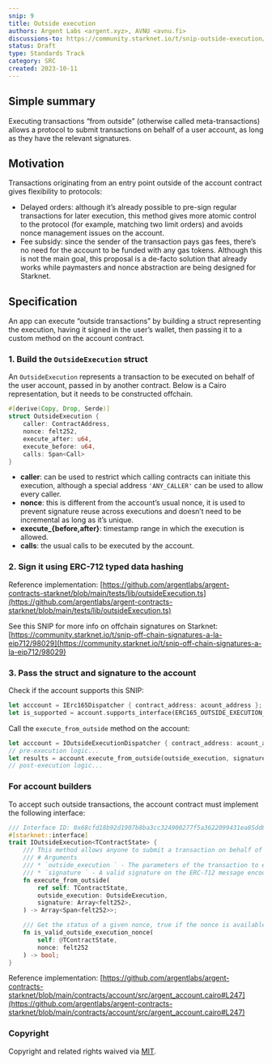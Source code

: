 ```yaml
---
snip: 9
title: Outside execution
authors: Argent Labs <argent.xyz>, AVNU <avnu.fi>
discussions-to: https://community.starknet.io/t/snip-outside-execution/101058
status: Draft
type: Standards Track
category: SRC
created: 2023-10-11
---
```


## Simple summary

Executing transactions “from outside” (otherwise called meta-transactions) allows a protocol to submit transactions on behalf of a user account, as long as they have the relevant signatures.

## Motivation

Transactions originating from an entry point outside of the account contract gives flexibility to protocols:

- Delayed orders: although it’s already possible to pre-sign regular transactions for later execution, this method gives more atomic control to the protocol (for example, matching two limit orders) and avoids nonce management issues on the account.
- Fee subsidy: since the sender of the transaction pays gas fees, there’s no need for the account to be funded with any gas tokens. Although this is not the main goal, this proposal is a de-facto solution that already works while paymasters and nonce abstraction are being designed for Starknet.

## Specification

An app can execute “outside transactions” by building a struct representing the execution, having it signed in the user’s wallet, then passing it to a custom method on the account contract.

### 1. Build the `OutsideExecution` struct

An `OutsideExecution` represents a transaction to be executed on behalf of the user account, passed in by another contract. Below is a Cairo representation, but it needs to be constructed offchain.

```rust
#[derive(Copy, Drop, Serde)]
struct OutsideExecution {
    caller: ContractAddress,
    nonce: felt252,
    execute_after: u64,
    execute_before: u64,
    calls: Span<Call>
}
```

- **caller**: can be used to restrict which calling contracts can initiate this execution, although a special address `'ANY_CALLER'` can be used to allow every caller.
- **nonce**: this is different from the account’s usual nonce, it is used to prevent signature reuse across executions and doesn’t need to be incremental as long as it’s unique.
- **execute_{before,after}**: timestamp range in which the execution is allowed.
- **calls**: the usual calls to be executed by the account.

### 2. Sign it using ERC-712 typed data hashing

Reference implementation: [https://github.com/argentlabs/argent-contracts-starknet/blob/main/tests/lib/outsideExecution.ts](https://github.com/argentlabs/argent-contracts-starknet/blob/main/tests/lib/outsideExecution.ts)

See this SNIP for more info on offchain signatures on Starknet: [https://community.starknet.io/t/snip-off-chain-signatures-a-la-eip712/98029](https://community.starknet.io/t/snip-off-chain-signatures-a-la-eip712/98029)

### 3. Pass the struct and signature to the account

Check if the account supports this SNIP:

```rust
let acccount = IErc165Dispatcher { contract_address: acount_address };
let is_supported = account.supports_interface(ERC165_OUTSIDE_EXECUTION_INTERFACE_ID); // see below for actual value
```

Call the `execute_from_outside` method on the account:

```rust
let acccount = IOutsideExecutionDispatcher { contract_address: acount_address };
// pre-execution logic...
let results = account.execute_from_outside(outside_execution, signature);
// post-execution logic...
```

### For account builders

To accept such outside transactions, the account contract must implement the following interface:

```rust
/// Interface ID: 0x68cfd18b92d1907b8ba3cc324900277f5a3622099431ea85dd8089255e4181
#[starknet::interface]
trait IOutsideExecution<TContractState> {
    /// This method allows anyone to submit a transaction on behalf of the account as long as they have the relevant signatures. This method allows reentrancy. A call to `__execute__` or `execute_from_outside` can trigger another nested transaction to `execute_from_outside`.
    /// # Arguments
    /// * `outside_execution ` - The parameters of the transaction to execute.
    /// * `signature ` - A valid signature on the ERC-712 message encoding of `outside_execution`.
    fn execute_from_outside(
        ref self: TContractState,
        outside_execution: OutsideExecution,
        signature: Array<felt252>,
    ) -> Array<Span<felt252>>;

    /// Get the status of a given nonce, true if the nonce is available to use
    fn is_valid_outside_execution_nonce(
        self: @TContractState,
        nonce: felt252
    ) -> bool;
}
```

Reference implementation: [https://github.com/argentlabs/argent-contracts-starknet/blob/main/contracts/account/src/argent_account.cairo#L247](https://github.com/argentlabs/argent-contracts-starknet/blob/main/contracts/account/src/argent_account.cairo#L247)

### Copyright

Copyright and related rights waived via [MIT](../LICENSE).
